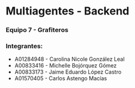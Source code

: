 # Multiagentes - Backend

### Equipo 7 - Grafiteros

### Integrantes:
* A01284948 - Carolina Nicole González Leal  
* A00833416 - Michelle Bojórquez Gómez  
* A00833173 - Jaime Eduardo López Castro  
* A01570405 - Carlos Astengo Macías  
